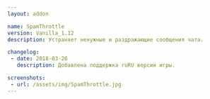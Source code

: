 ```yaml
---
layout: addon

name: SpamThrottle
version: Vanilla_1.12
description: Устраняет ненужные и раздражающие сообщения чата.

changelog:
 - date: 2018-03-26
   description: Добавлена поддержка ruRU версии игры.

screenshots:
 - url: /assets/img/SpamThrottle.jpg
---
```

